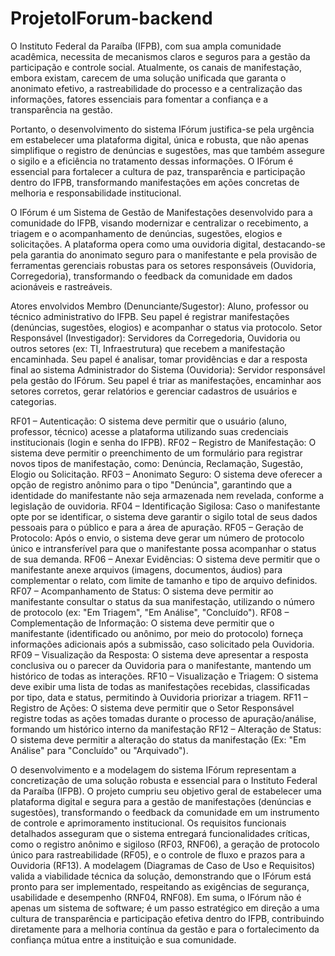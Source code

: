 # ProjetoIForum-backend

O Instituto Federal da Paraíba (IFPB), com sua ampla comunidade acadêmica, necessita de mecanismos claros e seguros para a gestão da participação e controle social. Atualmente, os canais de manifestação, embora existam, carecem de uma solução unificada que garanta o anonimato efetivo, a rastreabilidade do processo e a centralização das informações, fatores essenciais para fomentar a confiança e a transparência na gestão.

Portanto, o desenvolvimento do sistema IFórum justifica-se pela urgência em estabelecer uma plataforma digital, única e robusta, que não apenas simplifique o registro de denúncias e sugestões, mas que também assegure o sigilo e a eficiência no tratamento dessas informações. O IFórum é essencial para fortalecer a cultura de paz, transparência e participação dentro do IFPB, transformando manifestações em ações concretas de melhoria e responsabilidade institucional.

O IFórum é um Sistema de Gestão de Manifestações desenvolvido para a comunidade do IFPB, visando modernizar e centralizar o recebimento, a triagem e o acompanhamento de denúncias, sugestões, elogios e solicitações. A plataforma opera como uma ouvidoria digital, destacando-se pela garantia do anonimato seguro para o manifestante e pela provisão de ferramentas gerenciais robustas para os setores responsáveis (Ouvidoria, Corregedoria), transformando o feedback da comunidade em dados acionáveis e rastreáveis.

Atores envolvidos
Membro (Denunciante/Sugestor): Aluno, professor ou técnico administrativo do IFPB. Seu papel é registrar manifestações (denúncias, sugestões, elogios) e acompanhar o status via protocolo.
Setor Responsável (Investigador): Servidores da Corregedoria, Ouvidoria ou outros setores (ex: TI, Infraestrutura) que recebem a manifestação encaminhada. Seu papel é analisar, tomar providências e dar a resposta final ao sistema
Administrador do Sistema (Ouvidoria): Servidor responsável pela gestão do IFórum. Seu papel é triar as manifestações, encaminhar aos setores corretos, gerar relatórios e gerenciar cadastros de usuários e categorias.

RF01 – Autenticação: O sistema deve permitir que o usuário (aluno, professor, técnico) acesse a plataforma utilizando suas credenciais institucionais (login e senha do IFPB).
RF02 – Registro de Manifestação: O sistema deve permitir o preenchimento de um formulário para registrar novos tipos de manifestação, como: Denúncia, Reclamação, Sugestão, Elogio ou Solicitação.
RF03 – Anonimato Seguro: O sistema deve oferecer a opção de registro anônimo para o tipo "Denúncia", garantindo que a identidade do manifestante não seja armazenada nem revelada, conforme a legislação de ouvidoria.
RF04 – Identificação Sigilosa: Caso o manifestante opte por se identificar, o sistema deve garantir o sigilo total de seus dados pessoais para o público e para a área de apuração.
RF05 – Geração de Protocolo: Após o envio, o sistema deve gerar um número de protocolo único e intransferível para que o manifestante possa acompanhar o status de sua demanda.
RF06 – Anexar Evidências: O sistema deve permitir que o manifestante anexe arquivos (imagens, documentos, áudios) para complementar o relato, com limite de tamanho e tipo de arquivo definidos.
RF07 – Acompanhamento de Status: O sistema deve permitir ao manifestante consultar o status da sua manifestação, utilizando o número de protocolo (ex: "Em Triagem", "Em Análise", "Concluído").
RF08 – Complementação de Informação: O sistema deve permitir que o manifestante (identificado ou anônimo, por meio do protocolo) forneça informações adicionais após a submissão, caso solicitado pela Ouvidoria.
RF09 – Visualização da Resposta: O sistema deve apresentar a resposta conclusiva ou o parecer da Ouvidoria para o manifestante, mantendo um histórico de todas as interações.
RF10 – Visualização e Triagem: O sistema deve exibir uma lista de todas as manifestações recebidas, classificadas por tipo, data e status, permitindo à Ouvidoria priorizar a triagem.
RF11 – Registro de Ações: O sistema deve permitir que o Setor Responsável registre todas as ações tomadas durante o processo de apuração/análise, formando um histórico interno da manifestação
RF12 – Alteração de Status: O sistema deve permitir a alteração do status da manifestação (Ex: "Em Análise" para "Concluído" ou "Arquivado").

O desenvolvimento e a modelagem do sistema IFórum representam a concretização de uma solução robusta e essencial para o Instituto Federal da Paraíba (IFPB). O projeto cumpriu seu objetivo geral de estabelecer uma plataforma digital e segura para a gestão de manifestações (denúncias e sugestões), transformando o feedback da comunidade em um instrumento de controle e aprimoramento institucional.
Os requisitos funcionais detalhados asseguram que o sistema entregará funcionalidades críticas, como o registro anônimo e sigiloso (RF03, RNF06), a geração de protocolo único para rastreabilidade (RF05), e o controle de fluxo e prazos para a Ouvidoria (RF13). A modelagem (Diagramas de Caso de Uso e Requisitos) valida a viabilidade técnica da solução, demonstrando que o IFórum está pronto para ser implementado, respeitando as exigências de segurança, usabilidade e desempenho (RNF04, RNF08).
Em suma, o IFórum não é apenas um sistema de software; é um passo estratégico em direção a uma cultura de transparência e participação efetiva dentro do IFPB, contribuindo diretamente para a melhoria contínua da gestão e para o fortalecimento da confiança mútua entre a instituição e sua comunidade.


